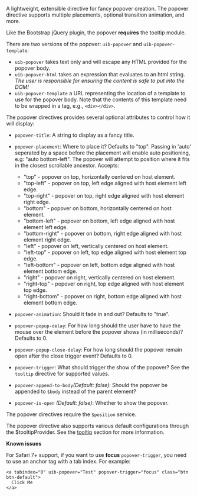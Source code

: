 A lightweight, extensible directive for fancy popover creation. The popover
directive supports multiple placements, optional transition animation, and more.

Like the Bootstrap jQuery plugin, the popover **requires** the tooltip
module.

There are two versions of the popover: `uib-popover` and `uib-popover-template`:

- `uib-popover` takes text only and will escape any HTML provided for the popover
  body.
- `uib-popover-html` takes an expression that evaluates to an html string. *The user is responsible for ensuring the
  content is safe to put into the DOM!*
- `uib-popover-template` a URL representing the location of a template to
  use for the popover body. Note that the contents of this template need to be
  wrapped in a tag, e.g., `<div></div>`.

The popover directives provides several optional attributes to control how it
will display:

- `popover-title`: A string to display as a fancy title.
- `popover-placement`: Where to place it? Defaults to "top". Passing in 'auto' seperated by a space before the placement will
  enable auto positioning, e.g: "auto bottom-left". The popover will attempt to position where it fits in
  the closest scrollable ancestor. Accepts:

   - "top" - popover on top, horizontally centered on host element.
   - "top-left" - popover on top, left edge aligned with host element left edge.
   - "top-right" - popover on top, right edge aligned with host element right edge.
   - "bottom" - popover on bottom, horizontally centered on host element.
   - "bottom-left" - popover on bottom, left edge aligned with host element left edge.
   - "bottom-right" - popover on bottom, right edge aligned with host element right edge.
   - "left" - popover on left, vertically centered on host element.
   - "left-top" - popover on left, top edge aligned with host element top edge.
   - "left-bottom" - popover on left, bottom edge aligned with host element bottom edge.
   - "right" - popover on right, vertically centered on host element.
   - "right-top" - popover on right, top edge aligned with host element top edge.
   - "right-bottom" - popover on right, bottom edge aligned with host element bottom edge.
- `popover-animation`: Should it fade in and out? Defaults to "true".
- `popover-popup-delay`: For how long should the user have to have the mouse
  over the element before the popover shows (in milliseconds)? Defaults to 0.
- `popover-popup-close-delay`: For how long should the popover remain open
  after the close trigger event? Defaults to 0.
- `popover-trigger`: What should trigger the show of the popover? See the
  `tooltip` directive for supported values.
- `popover-append-to-body`_(Default: false)_: Should the popover be appended to `$body` instead of
  the parent element?
- `popover-is-open` <i class="glyphicon glyphicon-eye-open"></i>
  _(Default: false)_:
  Whether to show the popover.

The popover directives require the `$position` service.

The popover directive also supports various default configurations through the
$tooltipProvider. See the [tooltip](#tooltip) section for more information.

**Known issues**

For Safari 7+ support, if you want to use **focus** `popover-trigger`, you need to use an anchor tag with a tab index. For example:

```
<a tabindex="0" uib-popover="Test" popover-trigger="focus" class="btn btn-default">
  Click Me
</a>
```
